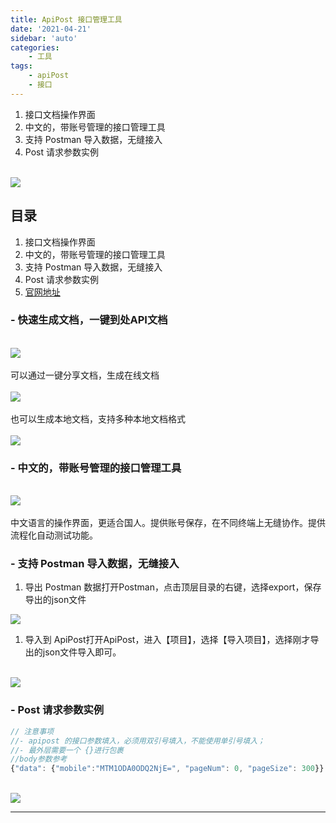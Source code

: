 ```yaml
---
title: ApiPost 接口管理工具
date: '2021-04-21'
sidebar: 'auto'
categories:
    - 工具
tags:
    - apiPost
    - 接口
---
```

1. 接口文档操作界面
1. 中文的，带账号管理的接口管理工具
1. 支持 Postman 导入数据，无缝接入
1. Post 请求参数实例
 <!-- more -->


<br />![](https://markdown-typora.oss-cn-shenzhen.aliyuncs.com/20210421094319.jpg#id=lX34H&originHeight=2048&originWidth=2048&originalType=binary&status=done&style=none)<br />

## 目录

1. 接口文档操作界面
1. 中文的，带账号管理的接口管理工具
1. 支持 Postman 导入数据，无缝接入
1. Post 请求参数实例
1. [官网地址](https://www.apipost.cn/)


<a name="6e5bbe75"></a>
### - 快速生成文档，一键到处API文档

<br />![](https://markdown-typora.oss-cn-shenzhen.aliyuncs.com/20210421084733.png#id=TOCJD&originHeight=760&originWidth=1404&originalType=binary&status=done&style=none)<br />
<br />可以通过一键分享文档，生成在线文档<br />
<br />![](https://markdown-typora.oss-cn-shenzhen.aliyuncs.com/20210421225708.png#id=jyjQC&originHeight=909&originWidth=1307&originalType=binary&status=done&style=none)<br />
<br />也可以生成本地文档，支持多种本地文档格式<br />
<br />![](https://markdown-typora.oss-cn-shenzhen.aliyuncs.com/20210421085157.png#id=fX3Vz&originHeight=326&originWidth=370&originalType=binary&status=done&style=none)<br />

<a name="652e42e4"></a>
### - 中文的，带账号管理的接口管理工具

<br />![](https://markdown-typora.oss-cn-shenzhen.aliyuncs.com/20210421225725.png#id=mXyBq&originHeight=487&originWidth=955&originalType=binary&status=done&style=none)<br />
<br />	中文语言的操作界面，更适合国人。提供账号保存，在不同终端上无缝协作。提供流程化自动测试功能。<br />

<a name="8cb34e96"></a>
### - 支持 Postman 导入数据，无缝接入


1. 导出 Postman 数据打开Postman，点击顶层目录的右键，选择export，保存导出的json文件

![](https://img.cdn.apipost.cn/image/article/9087bfddcc6e1059a272884dfdfe7de8.png#id=eyr3T&originHeight=934&originWidth=836&originalType=binary&status=done&style=none)
1. 导入到 ApiPost打开ApiPost，进入【项目】，选择【导入项目】，选择刚才导出的json文件导入即可。


<br />![](https://markdown-typora.oss-cn-shenzhen.aliyuncs.com/20210420162149.png#id=Ghbta&originHeight=1250&originWidth=3100&originalType=binary&status=done&style=none)<br />

<a name="1f6b1d50"></a>
### - Post 请求参数实例


```javascript
// 注意事项
//- apipost 的接口参数填入，必须用双引号填入，不能使用单引号填入；
//- 最外层需要一个 {}进行包裹
//body参数参考
{"data": {"mobile":"MTM1ODA0ODQ2NjE=", "pageNum": 0, "pageSize": 300}}
```

<br />![](https://markdown-typora.oss-cn-shenzhen.aliyuncs.com/20210421092841.png#id=KzzPM&originHeight=564&originWidth=1322&originalType=binary&status=done&style=none)<br />


---

<br />
